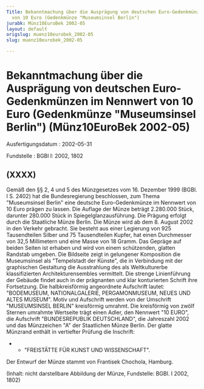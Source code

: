 ```yaml
---
Title: Bekanntmachung über die Ausprägung von deutschen Euro-Gedenkmünzen im Nennwert
  von 10 Euro (Gedenkmünze "Museumsinsel Berlin")
jurabk: Münz10EuroBek 2002-05
layout: default
origslug: muenz10eurobek_2002-05
slug: muenz10eurobek_2002-05

---
```


# Bekanntmachung über die Ausprägung von deutschen Euro-Gedenkmünzen im Nennwert von 10 Euro (Gedenkmünze "Museumsinsel Berlin") (Münz10EuroBek 2002-05)

Ausfertigungsdatum
:   2002-05-31

Fundstelle
:   BGBl I: 2002, 1802



## (XXXX)

Gemäß den §§ 2, 4 und 5 des Münzgesetzes vom 16. Dezember 1999 (BGBl.
I S. 2402) hat die Bundesregierung beschlossen, zum Thema
"Museumsinsel Berlin" eine deutsche Euro-Gedenkmünze im Nennwert von
10 Euro prägen zu lassen.
Die Auflage der Münze beträgt 2.280.000 Stück, darunter 280.000 Stück
in Spiegelglanzausführung. Die Prägung erfolgt durch die Staatliche
Münze Berlin. Die Münze wird ab dem 8. August 2002 in den Verkehr
gebracht. Sie besteht aus einer Legierung von 925 Tausendteilen Silber
und 75 Tausendteilen Kupfer, hat einen Durchmesser von 32,5
Millimetern und eine Masse von 18 Gramm. Das Gepräge auf beiden Seiten
ist erhaben und wird von einem schützenden, glatten Randstab umgeben.
Die Bildseite zeigt in gelungener Komposition die Museumsinsel als
"Tempelstadt der Künste", die in Verbindung mit der graphischen
Gestaltung die Ausstrahlung des als Weltkulturerbe klassifizierten
Architekturensembles vermittelt. Die strenge Linienführung der Gebäude
findet auch in der prägnanten und klar konturierten Schrift ihre
Fortsetzung. Die halbkreisförmig angeordnete Aufschrift lautet:
"BODEMUSEUM, NATIONALGALERIE, PERGAMONMUSEUM, NEUES UND ALTES MUSEUM".
Motiv und Aufschrift werden von der Umschrift "MUSEUMSINSEL BERLIN"
kreisförmig umrahmt.
Die kreisförmig von zwölf Sternen umrahmte Wertseite trägt einen
Adler, den Nennwert "10 EURO", die Aufschrift "BUNDESREPUBLIK
DEUTSCHLAND", die Jahreszahl 2002 und das Münzzeichen "A" der
Staatlichen Münze Berlin.
Der glatte Münzrand enthält in vertiefter Prüfung die Inschrift:

*
    *   "FREISTÄTTE FÜR KUNST UND WISSENSCHAFT".






Der Entwurf der Münze stammt von Frantisek Chochola, Hamburg.

(Inhalt: nicht darstellbare Abbildung der Münze, Fundstelle: BGBl. I
2002, 1802)

